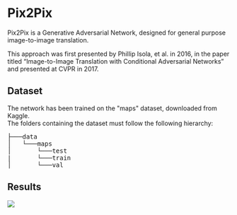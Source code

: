 # Pix2Pix
Pix2Pix is a Generative Adversarial Network, designed for general purpose image-to-image translation.

This approach was first presented by Phillip Isola, et al. in 2016, in the paper titled “Image-to-Image Translation with Conditional Adversarial Networks” and presented at CVPR in 2017.

## Dataset
The network has been trained on the "maps" dataset, downloaded from Kaggle.  
The folders containing the dataset must follow the following hierarchy:

<pre>
├───data  
│   └───maps  
│       └───test
|       └───train
│       └───val
</pre>

## Results
![](../../exam_project/pytorch-pix2pix/reale.png)